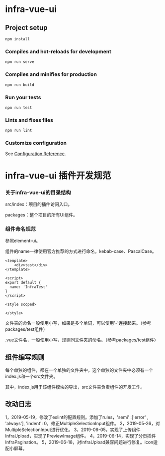 # infra-vue-ui

## Project setup
```
npm install
```

### Compiles and hot-reloads for development
```
npm run serve
```

### Compiles and minifies for production
```
npm run build
```

### Run your tests
```
npm run test
```

### Lints and fixes files
```
npm run lint
```

### Customize configuration
See [Configuration Reference](https://cli.vuejs.org/config/).

# infra-vue-ui 插件开发规范

### 关于infra-vue-ui的目录结构

src/index：项目的插件访问入口。

packages：整个项目的所有UI组件。

### 组件命名规范

参照element-ui。

组件的name一律使用官方推荐的方式进行命名。kebab-case、PascalCase。

```vue
<template>
    <div>test</div>
</template>

<script>
export default {
  name: 'InfraTest'
}
</script>

<style scoped>

</style>
```

文件夹的命名一般使用小写，如果是多个单词，可以使用'-'连接起来。（参考packages/test组件）

.vue文件名，一般使用小写，规则同文件夹的命名。（参考packages/test组件）

## 组件编写规则

每个单独的组件，都在一个单独的文件夹中，这个单独的文件夹中必须有一个index.js和一个src文件夹。

其中，index.js用于该组件模块的导出，src文件夹负责组件的开发工作。

## 改动日志

1，2019-05-19，修改了eslint的配置规则。添加了rules，'semi' :['error' , 'always'], 'indent': 0，修正MultipleSelectionInput组件。
2，2019-05-26，对MultipleSelectionInput进行优化。
3，2019-06-05，实现了上传组件InfraUpload，实现了PreviewImage组件。
4，2019-06-14，实现了分页插件InfraPagination。
5，2019-06-18，对InfraUpload兼容问题进行修复。icon适配小屏幕。




